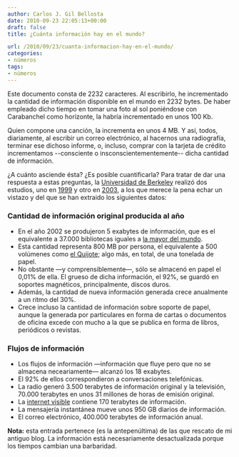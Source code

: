 ```yaml
---
author: Carlos J. Gil Bellosta
date: 2010-09-23 22:05:13+00:00
draft: false
title: ¿Cuánta información hay en el mundo?

url: /2010/09/23/cuanta-informacion-hay-en-el-mundo/
categories:
- números
tags:
- números
---
```


Este documento consta de 2232 caracteres. Al escribirlo, he incrementado la cantidad de información disponible en el mundo en 2232 bytes. De haber empleado dicho tiempo en tomar una foto al sol poniéndose con Carabanchel como horizonte, la habría incrementado en unos 100 Kb.

Quien compone una canción, la incrementa en unos 4 MB. Y así, todos, diariamente, al escribir un correo electrónico, al hacernos una radiografía, terminar ese dichoso informe, o, incluso, comprar con la tarjeta de crédito incrementamos --consciente o insconscientementemente-- dicha cantidad de información.

¿A cuánto asciende ésta? ¿Es posible cuantificarla? Para tratar de dar una respuesta a estas preguntas, la [Universidad de Berkeley](http://www.berkeley.edu) realizó dos estudios, uno en [1999](http://www2.sims.berkeley.edu/research/projects/how-much-info/index.html) y otro en [2003](http://www2.sims.berkeley.edu/research/projects/how-much-info-2003/), a los que merece la pena echar un vistazo y del que se han extraido los siguientes datos:


### Cantidad de información original producida al año





* En el año 2002 se produjeron 5 exabytes de información, que es el equivalente a 37.000 bibliotecas iguales a [la mayor del mundo](http://www.loc.gov).
* Esta cantidad representa 800 MB por persona, el equivalente a 500 volúmenes como [el Quijote](http://www.planetalibro.com.ar/ebooks/eam/ebook_view.php?ebooks_books_id=40); algo más, en total, de una tonelada de papel.
* No obstante —y comprensiblemente—, sólo se almacenó en papel el 0,01% de ella. El grueso de dicha información, el 92%, se guardó en soportes magnéticos, principalmente, discos duros.
* Además, la cantidad de nueva información generada crece anualmente a un ritmo del 30%.
* Crece incluso la cantidad de información sobre soporte de papel, aunque la generada por particulares en forma de cartas o documentos de oficina excede con mucho a la que se publica en forma de libros, periódicos o revistas.



### Flujos de información





* Los flujos de información —información que fluye pero que no se almacena neceariamente— alcanzó los 18 exabytes.
* El 92% de ellos correspondieron a conversaciones telefónicas.
* La radio generó 3.500 terabytes de información original y la televisión, 70.000 terabytes en unos 31 millones de horas de emisión original.
* La [internet visible](http://www.absysnet.com/tema/tema34.html) contiene 170 terabytes de información.
* La mensajería instantánea mueve unos 950 GB diarios de información.
* El correo electrónico, 400.000 terabytes de información anual.

**Nota:** esta entrada pertenece (es la antepenúltima) de las que rescato de mi antiguo blog. La información está necesariamente desactualizada porque los tiempos cambian una barbaridad.

